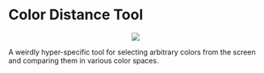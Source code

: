 # Color Distance Tool

<p align="center">
    <img src="https://github.com/chriskiehl/color-distance-tool/images/readme.png" />
</p>

A weirdly hyper-specific tool for selecting arbitrary colors from the screen and comparing them in various color spaces.
